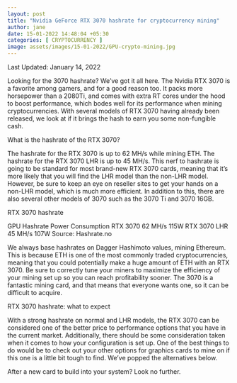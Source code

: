 ```yaml
---
layout: post
title: "Nvidia GeForce RTX 3070 hashrate for cryptocurrency mining"
author: jane 
date: 15-01-2022 14:48:04 +05:30 
categories: [ CRYPTOCURRENCY ] 
image: assets/images/15-01-2022/GPU-crypto-mining.jpg
---
```

Last Updated: January 14, 2022

Looking for the 3070 hashrate? We’ve got it all here. The Nvidia RTX 3070 is a favorite among gamers, and for a good reason too. It packs more horsepower than a 2080Ti, and comes with extra RT cores under the hood to boost performance, which bodes well for its performance when mining cryptocurrencies. With several models of RTX 3070 having already been released, we look at if it brings the hash to earn you some non-fungible cash.

What is the hashrate of the RTX 3070?

The hashrate for the RTX 3070 is up to 62 MH/s while mining ETH. The hashrate for the RTX 3070 LHR is up to 45 MH/s. This nerf to hashrate is going to be standard for most brand-new RTX 3070 cards, meaning that it’s more likely that you will find the LHR model than the non-LHR model. However, be sure to keep an eye on reseller sites to get your hands on a non-LHR model, which is much more efficient. In addition to this, there are also several other models of 3070 such as the 3070 Ti and 3070 16GB.

RTX 3070 hashrate

GPU Hashrate Power Consumption RTX 3070 62 MH/s 115W RTX 3070 LHR 45 MH/s 107W Source: Hashrate.no

We always base hashrates on Dagger Hashimoto values, mining Ethereum. This is because ETH is one of the most commonly traded cryptocurrencies, meaning that you could potentially make a huge amount of ETH with an RTX 3070. Be sure to correctly tune your miners to maximize the efficiency of your mining set up so you can reach profitability sooner. The 3070 is a fantastic mining card, and that means that everyone wants one, so it can be difficult to acquire.

RTX 3070 hashrate: what to expect

With a strong hashrate on normal and LHR models, the RTX 3070 can be considered one of the better price to performance options that you have in the current market. Additionally, there should be some consideration taken when it comes to how your configuration is set up. One of the best things to do would be to check out your other options for graphics cards to mine on if this one is a little bit tough to find. We’ve popped the alternatives below.

After a new card to build into your system? Look no further.